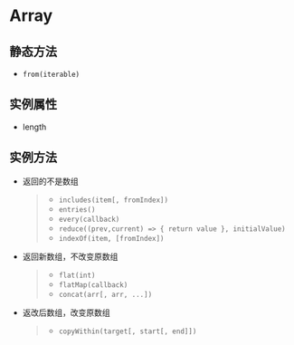 # Array

## 静态方法

- `from(iterable)`

## 实例属性

- length

## 实例方法

- 返回的不是数组
  > - `includes(item[, fromIndex])`
  > - `entries()`
  > - `every(callback)`
  > - `reduce((prev,current) => { return value }, initialValue)`
  > - `indexOf(item, [fromIndex])`
- 返回新数组，不改变原数组
  > - `flat(int)`
  > - `flatMap(callback)`
  > - `concat(arr[, arr, ...])`
- 返改后数组，改变原数组
  > - `copyWithin(target[, start[, end]])`
